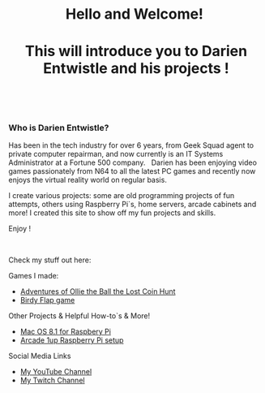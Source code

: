 <h1 style="text-align: center;">Hello and Welcome!&nbsp;</h1>

<h1 style="text-align: center;">This will introduce you to Darien Entwistle and his projects !</h1>

<p><br></p>
<p><br></p>

<h3>Who is Darien Entwistle?</h3>

<div class="fr-embedly " data-original-embed="<a href='https://netbytegames.s3.amazonaws.com/ollietheball/OllieTheBall_FinalAlpha054.zip' data-card-branding='0' class='embedly-card'></a>">
	<a href="https://netbytegames.s3.amazonaws.com/ollietheball/OllieTheBall_FinalAlpha054.zip" data-card-branding="0" class="embedly-card"></a>
</div>

<p id="isPasted">Has been in the tech industry for over 6 years, from Geek Squad agent to private computer repairman, and now currently is an IT Systems Administrator at a Fortune 500 company. &nbsp; Darien has been enjoying video games passionately from N64 to all the latest PC games and recently now enjoys the virtual reality world on regular basis.</p>
<p>I create various projects: some are old programming projects of fun attempts, others using Raspberry Pi`s, home servers, arcade cabinets and more! I created this site to show off my fun projects and skills.&nbsp;</p>
<p>Enjoy !</p>
<p><br></p>
<p>Check my stuff out here:</p>

<p>Games I made:</p>
<ul>
  <li>
    <a href="http://djdarien.serveblog.net/adventures-of-ollie-the-ball-the-lost-coin-hunt.html">Adventures of Ollie the Ball the Lost Coin Hunt </a>
  </li>
  <li>
    <a href="http://djdarien.serveblog.net/birdy-flap.html">Birdy Flap game</a>
  </li>
</ul>



<p></p>
<p> Other Projects & Helpful How-to`s & More! </p>
<ul>
	<li>
		<a href="https://djdarien.github.io/macpi/"> Mac OS 8.1 for Raspbery Pi</a>
	</li>
	<li>
		<a href="https://djdarien.github.io/arcade1up-rpi-easy-setup/"> Arcade 1up Raspberry Pi setup </a>
	</li>
</ul>

<p></p>
<p> Social Media Links </p>
<ul>
	<li>
		<a href="https://www.youtube.com/computerwiz/">My YouTube Channel</a>
	 <!-- <iframe src="https://player.twitch.tv/?channel=khaos_demon&parent=www.example.com" frameborder="0" allowfullscreen="true" scrolling="no" height="378" width="620"></iframe> -->
	</li>
	<li>
		<a href="https://www.twitch.tv/khaos_demon">My Twitch Channel</a>
	   <!-- <iframe width="560" height="315" src="https://www.youtube.com/embed/Y4yHGoODrUo" title="YouTube video player" frameborder="0" allow="accelerometer; autoplay; clipboard-write; encrypted-media; gyroscope; picture-in-picture" allowfullscreen></iframe>
	  -->
	</ul>



